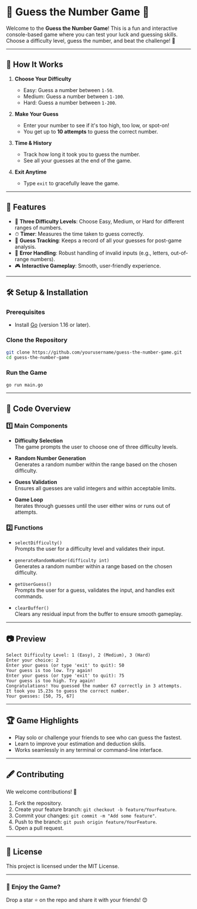 # 🎯 **Guess the Number Game** 🎲  
Welcome to the **Guess the Number Game**! This is a fun and interactive console-based game where you can test your luck and guessing skills. Choose a difficulty level, guess the number, and beat the challenge! 🚀

---

## 🧠 **How It Works**  
1. **Choose Your Difficulty**  
   - Easy: Guess a number between `1-50`.  
   - Medium: Guess a number between `1-100`.  
   - Hard: Guess a number between `1-200`.  

2. **Make Your Guess**  
   - Enter your number to see if it's too high, too low, or spot-on!  
   - You get up to **10 attempts** to guess the correct number.  

3. **Time & History**  
   - Track how long it took you to guess the number.  
   - See all your guesses at the end of the game.  

4. **Exit Anytime**  
   - Type `exit` to gracefully leave the game.  

---

## 🚀 **Features**  
- 🧩 **Three Difficulty Levels**: Choose Easy, Medium, or Hard for different ranges of numbers.  
- ⏱ **Timer**: Measures the time taken to guess correctly.  
- 📜 **Guess Tracking**: Keeps a record of all your guesses for post-game analysis.  
- 🔄 **Error Handling**: Robust handling of invalid inputs (e.g., letters, out-of-range numbers).  
- 🎮 **Interactive Gameplay**: Smooth, user-friendly experience.  

---

## 🛠 **Setup & Installation**  

### Prerequisites  
- Install [Go](https://go.dev/) (version 1.16 or later).  

### Clone the Repository  
```bash
git clone https://github.com/yourusername/guess-the-number-game.git
cd guess-the-number-game
```

### Run the Game  
```bash
go run main.go
```

---

## 📝 **Code Overview**  

### 1️⃣ **Main Components**  
- **Difficulty Selection**  
  The game prompts the user to choose one of three difficulty levels.  

- **Random Number Generation**  
  Generates a random number within the range based on the chosen difficulty.  

- **Guess Validation**  
  Ensures all guesses are valid integers and within acceptable limits.  

- **Game Loop**  
  Iterates through guesses until the user either wins or runs out of attempts.  

### 2️⃣ **Functions**  
- `selectDifficulty()`  
  Prompts the user for a difficulty level and validates their input.  

- `generateRandomNumber(difficulty int)`  
  Generates a random number within a range based on the chosen difficulty.  

- `getUserGuess()`  
  Prompts the user for a guess, validates the input, and handles exit commands.  

- `clearBuffer()`  
  Clears any residual input from the buffer to ensure smooth gameplay.  

---

## 📷 **Preview**  

```plaintext
Select Difficulty Level: 1 (Easy), 2 (Medium), 3 (Hard)
Enter your choice: 2
Enter your guess (or type 'exit' to quit): 50
Your guess is too low. Try again!
Enter your guess (or type 'exit' to quit): 75
Your guess is too high. Try again!
Congratulations! You guessed the number 67 correctly in 3 attempts.
It took you 15.23s to guess the correct number.
Your guesses: [50, 75, 67]
```

---

## 🏆 **Game Highlights**  
- Play solo or challenge your friends to see who can guess the fastest.  
- Learn to improve your estimation and deduction skills.  
- Works seamlessly in any terminal or command-line interface.  

---

## 🖋 **Contributing**  

We welcome contributions! 🎉  
1. Fork the repository.  
2. Create your feature branch: `git checkout -b feature/YourFeature`.  
3. Commit your changes: `git commit -m "Add some feature"`.  
4. Push to the branch: `git push origin feature/YourFeature`.  
5. Open a pull request.  

---

## 📜 **License**  

This project is licensed under the MIT License.  

---

### 🌟 **Enjoy the Game?**  
Drop a star ⭐ on the repo and share it with your friends! 😊
